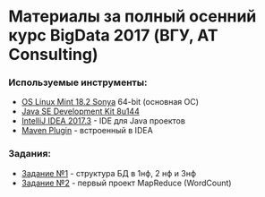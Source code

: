 # Материалы за полный осенний курс BigData 2017 (ВГУ, AT Consulting)

### Используемые инструменты:

- [OS Linux Mint 18.2 Sonya](https://linuxmint.com/) 64-bit (основная ОС)
- [Java SE Development Kit 8u144](http://www.oracle.com/technetwork/java/javase/downloads/jdk8-downloads-2133151.html)
- [IntelliJ IDEA 2017.3](https://www.jetbrains.com/idea/) - IDE для Java проектов
- [Maven Plugin](https://www.jetbrains.com/help/idea/maven.html) - встроенный в IDEA

### Задания:
- [Задание №1](./OOP_00.md) - структура БД в 1нф, 2 нф и 3нф
- [Задание №2](./OOP_01.md) - первый проект MapReduce (WordCount)